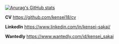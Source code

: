 <!--
**kensei18/kensei18** is a ✨ _special_ ✨ repository because its `README.md` (this file) appears on your GitHub profile.

Here are some ideas to get you started:

- 🔭 I’m currently working on ...
- 🌱 I’m currently learning ...
- 👯 I’m looking to collaborate on ...
- 🤔 I’m looking for help with ...
- 💬 Ask me about ...
- 📫 How to reach me: ...
- 😄 Pronouns: ...
- ⚡ Fun fact: ...
-->

[![Anurag's GitHub stats](https://github-readme-stats.vercel.app/api?username=kensei18&count_private=true&show_icons=true&theme=radical)](https://github.com/anuraghazra/github-readme-stats)

**CV**
https://github.com/kensei18/cv

**LinkedIn**
https://www.linkedin.com/in/kensei-sakai/

**Wantedly**
https://www.wantedly.com/id/kensei_sakai
